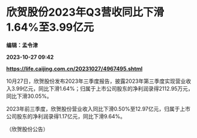 # 欣贺股份2023年Q3营收同比下滑1.64%至3.99亿元
**编辑：孟令津**

**2023-10-27 09:42**

**https://life.caijing.com.cn/20231027/4967495.shtml**

10月27日，欣贺股份发布2023年三季度报告，披露2023年第三季度实现营业收入3.99亿元，同比下滑1.64%；归属于上市公司股东的净利润录得2112.95万元，同比下滑30.05%。

2023年前三季度，欣贺股份营业收入同比下滑0.50%至12.97亿元，归属于上市公司股东的净利润录得1.17亿元，同比下滑9.64%。

（欣贺股份公告）